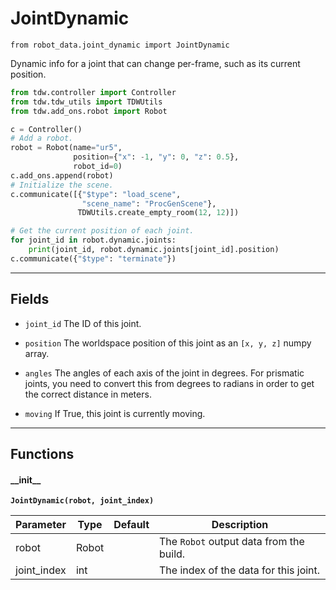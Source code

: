 # JointDynamic

`from robot_data.joint_dynamic import JointDynamic`

Dynamic info for a joint that can change per-frame, such as its current position.


```python
from tdw.controller import Controller
from tdw.tdw_utils import TDWUtils
from tdw.add_ons.robot import Robot

c = Controller()
# Add a robot.
robot = Robot(name="ur5",
              position={"x": -1, "y": 0, "z": 0.5},
              robot_id=0)
c.add_ons.append(robot)
# Initialize the scene.
c.communicate([{"$type": "load_scene",
                "scene_name": "ProcGenScene"},
               TDWUtils.create_empty_room(12, 12)])

# Get the current position of each joint.
for joint_id in robot.dynamic.joints:
    print(joint_id, robot.dynamic.joints[joint_id].position)
c.communicate({"$type": "terminate"})
```

***

## Fields

- `joint_id` The ID of this joint.

- `position` The worldspace position of this joint as an `[x, y, z]` numpy array.

- `angles` The angles of each axis of the joint in degrees. For prismatic joints, you need to convert this from degrees to radians in order to get the correct distance in meters.

- `moving` If True, this joint is currently moving.

***

## Functions

#### \_\_init\_\_

**`JointDynamic(robot, joint_index)`**

| Parameter | Type | Default | Description |
| --- | --- | --- | --- |
| robot |  Robot |  | The `Robot` output data from the build. |
| joint_index |  int |  | The index of the data for this joint. |

